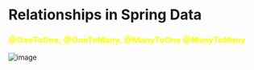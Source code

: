 <h1>Relationships in Spring Data</h1> 
<h3 style="color:yellow">@OneToOne, @OneToMany, @ManyToOne @ManyToMany</h3>

![image](https://github.com/user-attachments/assets/15a51451-d96b-4561-8d53-81f87675cf00)
